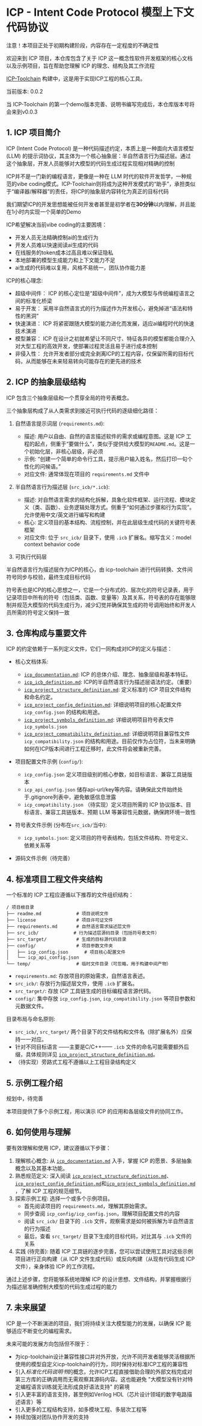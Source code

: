 # ICP - Intent Code Protocol 模型上下文代码协议

注意！本项目正处于初期构建阶段，内容存在一定程度的不确定性

欢迎来到 ICP 项目，本仓库包含了关于 ICP 这一概念性软件开发框架的核心文档以及示例项目，旨在帮助您理解 ICP 的理念、结构及其工作流程

[ICP-Toolchain](https://github.com/haberzero/icp-toolchain) 构建中，这是用于实现ICP工程的核心工具。

当前版本: 0.0.2

当 ICP-Toolchain 的第一个demo版本完善、说明书编写完成后，本仓库版本号将会来到v0.0.3

## 1. ICP 项目简介

ICP (Intent Code Protocol) 是一种代码描述约定，本质上是一种面向大语言模型 (LLM) 的提示词协议，其主体为一个核心抽象层：半自然语言行为描述层。通过这个抽象层，开发人员能够对大模型的代码生成过程实现相对精确的控制

ICP并不是一门新的编程语言，更像是一种在 LLM 时代的软件开发哲学，一种规范的vibe coding模式。ICP-Toolchain则将成为这种开发模式的“助手”，承担类似于“编译器/解释器”的责任，将ICP的抽象层内容转化为真正的目标代码

我们期望ICP的开发思想能被任何开发者甚至是初学者在**30分钟**以内理解，并且能在1小时内实现一个简单的Demo

ICP希望解决当前vibe coding的主要困境：

- 开发人员无法精确控制ai的生成行为
- 开发人员难以快速阅读ai生成的代码
- 在线服务的token成本过高且难以保证隐私
- 本地部署的模型生成能力和上下文能力不足
- ai生成的代码难以复用，风格不易统一，团队协作能力差

ICP的核心理念:

- 超级中间件： ICP 的核心定位是“超级中间件”，成为大模型与传统编程语言之间的标准化桥梁
- 易于开发： 采用半自然语言式的行为描述作为开发核心，避免掉进“语法和特性的黑洞”
- 快速演进： ICP 将紧密跟随大模型的能力进化而发展，适应ai编程时代的快速技术演进
- 模型兼容： ICP 在设计之初就希望让不同尺寸、特征各异的模型都能合理介入对大型工程的高效开发，使部署过程灵活且易于进行成本控制
- 非侵入性： 允许开发者部分或完全剥离ICP的工程内容，仅保留所需的目标代码，从而能够在未来轻易转向可能存在的更先进的技术

## 2. ICP 的抽象层级结构

ICP 包含三个抽象层级和一个贯穿全局的符号表概念。

三个抽象层构成了从人类需求到接近可执行代码的逐级细化路径：

1.  自然语言提示词层 (`requirements.md`):
    - 描述: 用户以自由、自然的语言描述软件的需求或编程意图。这是 ICP 工程的起点，侧重于“要做什么”，类似于提供给大模型的`README.md`。这是一个初始化层，非核心层级，非必须
    - 示例: “创建一个简单的命令行工具，提示用户输入姓名，然后打印一句个性化的问候语。”
    - 对应文件: 通常体现在项目的 `requirements.md` 文件中

2.  半自然语言行为描述层 (`src_icb/*.icb`):
    - 描述: 对自然语言需求的结构化拆解，具象化软件框架、运行流程、模块定义（类、函数）、业务逻辑处理方式。侧重于“如何通过步骤和行为实现”。允许使用中文/英文进行编写和构建
    - 核心: 定义项目的基本结构、流程控制，并在此层级生成代码的关键符号表框架
    - 对应文件: 位于 `src_icb/` 目录下，使用 `.icb` 扩展名。缩写含义：model context behavior code

3.  可执行代码层

半自然语言行为描述层作为ICP的核心，由 icp-toolchain 进行代码转换、文件间符号同步与校验，最终生成目标代码

符号表也是ICP的核心思想之一，它是一个分布式的、层次化的符号记录表，用于记录项目中所有的符号（包括类、函数、变量等）及其关系，符号表的存在能够限制并规范大模型的代码生成行为，减少幻觉并确保其生成的符号调用始终和开发人员所需的符号定义保持一致

## 3. 仓库构成与重要文件

ICP 的约定依赖于一系列定义文件，它们一同构成对ICP的定义与描述：

- 核心文档体系:
    - [`icp_documentation.md`](docs/icp_documentation.md): ICP 的总体介绍、理念、抽象层级和基本特征。
    - [`icp_icb_definition.md`](docs/icp_icb_definition.md): ICP的半自然语言行为描述层语法约定。（重要）
    - [`icp_project_structure_definition.md`](docs/icp_project_structure_definition.md): 定义标准的 ICP 项目文件结构和命名约定。
    - [`icp_project_config_definition.md`](docs/icp_project_config_definition.md): 详细说明项目的核心配置文件 `icp_config.json` 的结构和用途。
    - [`icp_project_symbols_definition.md`](docs/icp_project_symbols_definition.md): 详细说明项目符号表文件 `icp_symbols.json`
    - [`icp_project_compatibility_definition.md`](docs/icp_project_compatibility_definition.md): 详细说明项目兼容性文件 `icp_compatibility.json` 的结构和用途。目前仅作为占位符，当未来明确如何在ICP版本间进行工程迁移时，此文件将会被重新完善。

- 项目配置文件示例 (`config/`):
    - `icp_config.json` 定义项目级别的核心参数，如目标语言、兼容工具链版本
    - `icp_api_config.json` 储存api-url/key等内容。请确保此文件始终处于.gitignore列表中，避免敏感信息泄露
    - `icp_compatibility.json` （待实现）定义项目所需的 ICP 协议版本、目标语言、兼容工具链版本、预期 LLM 等兼容性元数据，确保跨环境一致性

- 符号表文件示例 (分布在`src_icb/`当中):
    - `icp_symbols.json`: 定义项目的符号表结构，包括文件结构、符号定义、依赖关系等

- 源码文件示例（待完善）

## 4. 标准项目工程文件夹结构

一个标准的 ICP 工程应遵循以下推荐的文件组织结构：

```plaintext
/ 项目根目录
├── readme.md             # 项目说明文件
├── license               # 项目许可证文件
├── requirements.md       # 自然语言需求描述层文件
├── src_icb/             # 行为描述层源码目录（包括符号表文件）
├── src_target/           # 生成的目标源代码目录
├── config/               # 项目参数文件夹
│   ├── icp_config.json      # 项目核心配置文件
│   └── icp_api_config.json
└── temp/                 # 临时文件目录（可忽略，用于构建中间产物）
```

- `requirements.md`: 存放项目的原始需求，自然语言表述。
- `src_icb/`: 存放行为描述层文件，使用 `.icb` 扩展名。
- `src_target/`: 存放 ICP 工具链生成的目标编程语言源代码。
- `config/`: 集中存放 `icp_config.json`, `icp_compatibility.json` 等项目参数和元数据文件。

目录布局与命名原则:

- `src_icb/`, `src_target/` 两个目录下的文件结构和文件名（除扩展名外）应保持一一对应。
- 针对不同目标语言 ——主要是C/C++—— `.icb` 文件的命名可能需要额外后缀，具体规则详见 [`icp_project_structure_definition.md`](docs/icp_project_structure_definition.md)。
- （待实现）旁路式工程不遵循以上工程目录结构定义

## 5. 示例工程介绍

规划中，待完善

本项目提供了多个示例工程，用以演示 ICP 的应用和各层级文件的协同工作。

## 6. 如何使用与理解

要有效理解和使用 ICP，建议遵循以下步骤：

1.  理解核心概念: 从 [`icp_documentation.md`](docs/icp_documentation.md) 入手，掌握 ICP 的愿景、多层抽象概念以及其基本功能。
2.  熟悉规范定义: 深入阅读 [`icp_project_structure_definition.md`](docs/icp_project_structure_definition.md)、[`icp_project_config_definition.md`](docs/icp_project_config_definition.md)和[`icp_project_symbols_definition.md`](docs/icp_project_symbols_definition.md) ，了解 ICP 工程的规范细节。
3.  探索示例工程: 选择一个或多个示例项目。
    - 首先阅读项目的 `requirements.md`，理解其原始需求。
    - 同步查阅 `icp_config/icp_config.json`，理解项目配置文件的内容
    - 阅读 `src_icb/` 目录下的 `.icb` 文件，观察需求是如何被拆解为半自然语言的行为描述
    - 最后，查看 `src_target/` 目录下生成的目标代码，对比其与 `.icb` 文件的关系
4.  实践 (待完善): 随着 ICP 工具链的逐步完善，您可以尝试使用工具对这些示例项目进行正向构建（从 ICP 文件生成代码）或反向构建（从现有代码生成 ICP 文件），亲身体验 ICP 的工作流程。

通过上述步骤，您将能够系统地理解 ICP 的设计思想、文件结构，并掌握根据行为描述层准确控制大模型的代码生成过程的能力

## 7. 未来展望

ICP 是一个不断演进的项目，我们将持续关注大模型能力的发展，以确保 ICP 能够适应不断变化的编程需求。

未来可能的发展方向包括但不限于：

- 为icp-toolchain设计兼容性接口并对外开放，允许不同开发者能够灵活根据所使用的模型自定义icp-toolchain的行为，同时保持对标准ICP工程的兼容性
- 引入*标准化代码说明书*的概念，允许ICP工程直接借助合理的外部文档完成对第三方库的正确调用而无需观察其源码内容。这也能避免 "大模型没有针对特定编程语言训练就无法形成良好语法支持" 的窘境
- 引入更丰富的语言支持，甚至例如Verilog HDL（芯片设计领域的数字电路描述语言）等
- 引入更多的工程结构支持，如多模块工程、多层次工程等
- 持续加强对团队协作开发的支持
